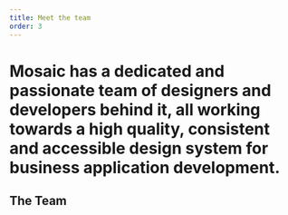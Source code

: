 ```yaml
---
title: Meet the team
order: 3
---
```

# Mosaic has a dedicated and passionate team of designers and developers behind it, all working towards a high quality, consistent and accessible design system for business application development.

## The Team